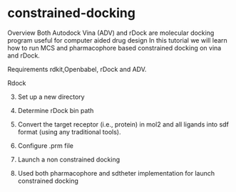 # constrained-docking

Overview 
Both Autodock Vina (ADV) and rDock are molecular docking program useful for computer aided drug design
In this tutorial we will learn how to run MCS and pharmacophore based constrained docking on vina and rDock.

Requirements
rdkit,Openbabel, rDock and ADV.

Rdock

3) Set up a new directory 

4) Determine rDock bin path

5) Convert the target receptor (i.e., protein) in mol2 and all ligands into sdf format (using any traditional tools).

6) Configure .prm file 

7) Launch a non constrained docking

8) Used both pharmacophore and sdtheter implementation for launch constrained docking


